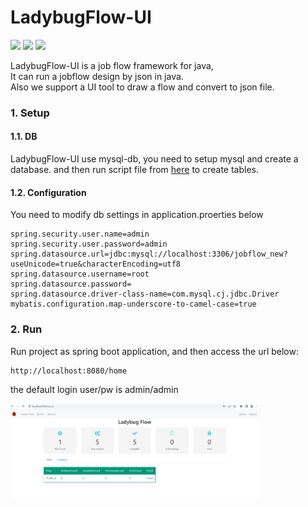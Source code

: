 # LadybugFlow-UI

![](https://img.shields.io/badge/license-Apache2.0-yellow)
![](https://img.shields.io/badge/Java-1.8-orange)
![](https://img.shields.io/badge/SpringBoot-2.7.2-green)

LadybugFlow-UI is a job flow framework for java, <br />
It can run a jobflow design by json in java.<br />
Also we support a UI tool to draw a flow and convert to json file.

### 1. Setup

#### 1.1. DB

LadybugFlow-UI use mysql-db, you need to setup mysql and create a database.
and then run script file from [here](https://raw.githubusercontent.com/nobuglady/ladybugflow-ui/main/db/script.sql) to create tables.

#### 1.2. Configuration

You need to modify db settings in application.proerties below
```
spring.security.user.name=admin
spring.security.user.password=admin
spring.datasource.url=jdbc:mysql://localhost:3306/jobflow_new?useUnicode=true&characterEncoding=utf8
spring.datasource.username=root
spring.datasource.password=
spring.datasource.driver-class-name=com.mysql.cj.jdbc.Driver
mybatis.configuration.map-underscore-to-camel-case=true
```

### 2. Run
Run project as spring boot application, and then access the url below:
```
http://localhost:8080/home
```
the default login user/pw is admin/admin

<img src="https://github.com/nobuglady/ladybugflow-ui/blob/main/readme/1.png?raw=true" alt="" width="400px"/>
